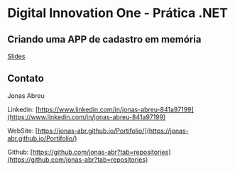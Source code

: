 # Digital Innovation One - Prática .NET

## Criando uma APP de cadastro em memória

[Slides](dio-dotnet-poo-lab-2.pdf)

## Contato

Jonas Abreu

Linkedin:  [https://www.linkedin.com/in/jonas-abreu-841a97199](https://www.linkedin.com/in/jonas-abreu-841a97199)

WebSite:  [https://jonas-abr.github.io/Portifolio/](https://jonas-abr.github.io/Portifolio/)

Github:  [https://github.com/jonas-abr?tab=repositories](https://github.com/jonas-abr?tab=repositories)

